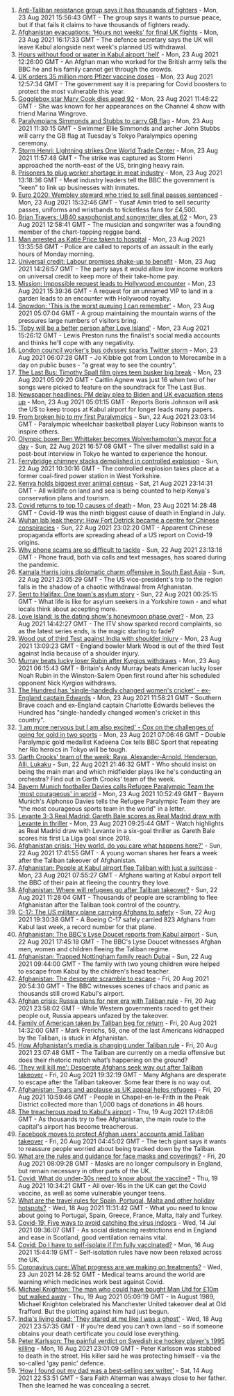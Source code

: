1. [Anti-Taliban resistance group says it has thousands of fighters](https://www.bbc.co.uk/news/world-asia-58239156) - Mon, 23 Aug 2021 15:56:43 GMT - The group says it wants to pursue peace, but if that fails it claims to have thousands of fighters ready.
2. [Afghanistan evacuations: 'Hours not weeks' for final UK flights](https://www.bbc.co.uk/news/uk-58302734) - Mon, 23 Aug 2021 16:17:33 GMT - The defence secretary says the UK will leave Kabul alongside next week's planned US withdrawal.
3. [Hours without food or water in Kabul airport 'hell'](https://www.bbc.co.uk/news/uk-58305040) - Mon, 23 Aug 2021 12:26:00 GMT - An Afghan man who worked for the British army tells the BBC he and his family cannot get through the crowds.
4. [UK orders 35 million more Pfizer vaccine doses](https://www.bbc.co.uk/news/health-58307215) - Mon, 23 Aug 2021 12:57:34 GMT - The government say it is preparing for Covid boosters to protect the most vulnerable this year.
5. [Gogglebox star Mary Cook dies aged 92](https://www.bbc.co.uk/news/entertainment-arts-58305900) - Mon, 23 Aug 2021 11:46:22 GMT - She was known for her appearances on the Channel 4 show with friend Marina Wingrove.
6. [Paralympians Simmonds and Stubbs to carry GB flag](https://www.bbc.co.uk/sport/disability-sport/58303759) - Mon, 23 Aug 2021 11:30:15 GMT - Swimmer Ellie Simmonds and archer John Stubbs will carry the GB flag at Tuesday's Tokyo Paralympics opening ceremony.
7. [Storm Henri: Lightning strikes One World Trade Center](https://www.bbc.co.uk/news/world-us-canada-58304611) - Mon, 23 Aug 2021 11:57:48 GMT - The strike was captured as Storm Henri approached the north-east of the US, bringing heavy rain.
8. [Prisoners to plug worker shortage in meat industry](https://www.bbc.co.uk/news/business-58303679) - Mon, 23 Aug 2021 13:18:36 GMT - Meat industry leaders tell the BBC the government is "keen" to link up businesses with inmates.
9. [Euro 2020: Wembley steward who tried to sell final passes sentenced](https://www.bbc.co.uk/news/uk-england-london-58307554) - Mon, 23 Aug 2021 15:32:46 GMT - Yusaf Amin tried to sell security passes, uniforms and wristbands to ticketless fans for £4,500.
10. [Brian Travers: UB40 saxophonist and songwriter dies at 62](https://www.bbc.co.uk/news/entertainment-arts-58307306) - Mon, 23 Aug 2021 12:58:41 GMT - The musician and songwriter was a founding member of the chart-topping reggae band.
11. [Man arrested as Katie Price taken to hospital](https://www.bbc.co.uk/news/uk-england-essex-58257403) - Mon, 23 Aug 2021 13:35:58 GMT - Police are called to reports of an assault in the early hours of Monday morning.
12. [Universal credit: Labour promises shake-up to benefit](https://www.bbc.co.uk/news/uk-politics-58304242) - Mon, 23 Aug 2021 14:26:57 GMT - The party says it would allow low income workers on universal credit to keep more of their take-home pay.
13. [Mission: Impossible request leads to Hollywood encounter](https://www.bbc.co.uk/news/uk-england-birmingham-58305506) - Mon, 23 Aug 2021 15:39:36 GMT - A request for an unnamed VIP to land in a garden leads to an encounter with Hollywood royalty.
14. [Snowdon: 'This is the worst queuing I can remember'](https://www.bbc.co.uk/news/uk-wales-58284171) - Mon, 23 Aug 2021 05:07:04 GMT - A group maintaining the mountain warns of the pressures large numbers of visitors bring.
15. ['Toby will be a better person after Love Island'](https://www.bbc.co.uk/news/newsbeat-58306928) - Mon, 23 Aug 2021 15:26:12 GMT - Lewis Preston runs the finalist's social media accounts and thinks he'll cope with any negativity.
16. [London council worker's bus odyssey sparks Twitter storm](https://www.bbc.co.uk/news/uk-england-london-58297172) - Mon, 23 Aug 2021 06:07:28 GMT - Jo Kibble got from London to Morecambe in a day on public buses - "a great way to see the country".
17. [The Last Bus: Timothy Spall film gives teen busker big break](https://www.bbc.co.uk/news/uk-scotland-58297986) - Mon, 23 Aug 2021 05:09:20 GMT - Caitlin Agnew was just 16 when two of her songs were picked to feature on the soundtrack for The Last Bus.
18. [Newspaper headlines: PM delay plea to Biden and UK evacuation steps up](https://www.bbc.co.uk/news/blogs-the-papers-58300994) - Mon, 23 Aug 2021 05:01:15 GMT - Reports Boris Johnson will ask the US to keep troops at Kabul airport for longer leads many papers.
19. [From broken hip to my first Paralympics](https://www.bbc.co.uk/news/uk-england-leicestershire-58273615) - Sun, 22 Aug 2021 23:03:14 GMT - Paralympic wheelchair basketball player Lucy Robinson wants to inspire others.
20. [Olympic boxer Ben Whittaker becomes Wolverhampton's mayor for a day](https://www.bbc.co.uk/news/uk-england-birmingham-58299944) - Sun, 22 Aug 2021 16:57:08 GMT - The silver medallist said in a post-bout interview in Tokyo he wanted to experience the honour.
21. [Ferrybridge chimney stacks demolished in controlled explosion](https://www.bbc.co.uk/news/uk-england-leeds-58297602) - Sun, 22 Aug 2021 10:30:16 GMT - The controlled explosion takes place at a former coal-fired power station in West Yorkshire.
22. [Kenya holds biggest ever animal census](https://www.bbc.co.uk/news/world-africa-58281212) - Sat, 21 Aug 2021 23:14:31 GMT - All wildlife on land and sea is being counted to help Kenya's conservation plans and tourism.
23. [Covid returns to top 10 causes of death](https://www.bbc.co.uk/news/58305191) - Mon, 23 Aug 2021 14:28:48 GMT - Covid-19 was the ninth biggest cause of death in England in July.
24. [Wuhan lab leak theory: How Fort Detrick became a centre for Chinese conspiracies](https://www.bbc.co.uk/news/world-us-canada-58273322) - Sun, 22 Aug 2021 23:02:20 GMT - Apparent Chinese propaganda efforts are spreading ahead of a US report on Covid-19 origins.
25. [Why phone scams are so difficult to tackle](https://www.bbc.co.uk/news/business-58254354) - Sun, 22 Aug 2021 23:13:18 GMT - Phone fraud, both via calls and text messages, has soared during the pandemic.
26. [Kamala Harris joins diplomatic charm offensive in South East Asia](https://www.bbc.co.uk/news/world-asia-58277226) - Sun, 22 Aug 2021 23:05:29 GMT - The US vice-president's trip to the region falls in the shadow of a chaotic withdrawal from Afghanistan.
27. [Sent to Halifax: One town's asylum story](https://www.bbc.co.uk/news/uk-politics-58270841) - Sun, 22 Aug 2021 00:25:15 GMT - What life is like for asylum seekers in a Yorkshire town - and what locals think about accepting more.
28. [Love Island: Is the dating show's honeymoon phase over?](https://www.bbc.co.uk/news/entertainment-arts-58270729) - Mon, 23 Aug 2021 14:42:27 GMT - The ITV show sparked record complaints, so as the latest series ends, is the magic starting to fade?
29. [Wood out of third Test against India with shoulder injury](https://www.bbc.co.uk/sport/cricket/58303560) - Mon, 23 Aug 2021 13:09:23 GMT - England bowler Mark Wood is out of the third Test against India because of a shoulder injury.
30. [Murray beats lucky loser Rubin after Kyrgios withdraws](https://www.bbc.co.uk/sport/tennis/58302495) - Mon, 23 Aug 2021 06:15:43 GMT - Britain's Andy Murray beats American lucky loser Noah Rubin in the Winston-Salem Open first round after his scheduled opponent Nick Kyrgios withdraws.
31. [The Hundred has 'single-handedly changed women's cricket' - ex-England captain Edwards](https://www.bbc.co.uk/sport/cricket/58305443) - Mon, 23 Aug 2021 11:58:21 GMT - Southern Brave coach and ex-England captain Charlotte Edwards believes the Hundred has "single-handedly changed women's cricket in this country".
32. ['I am more nervous but I am also excited' - Cox on the challenges of going for gold in two sports](https://www.bbc.co.uk/sport/disability-sport/58256947) - Mon, 23 Aug 2021 07:06:46 GMT - Double Paralympic gold medallist Kadeena Cox tells BBC Sport that repeating her Rio heroics in Tokyo will be tough.
33. [Garth Crooks' team of the week: Raya, Alexander-Arnold, Henderson, Alli, Lukaku](https://www.bbc.co.uk/sport/football/58298530) - Sun, 22 Aug 2021 21:46:32 GMT - Who should insist on being the main man and which midfielder plays like he's conducting an orchestra? Find out in Garth Crooks' team of the week.
34. [Bayern Munich footballer Davies calls Refugee Paralympic Team the 'most courageous' in world](https://www.bbc.co.uk/sport/disability-sport/58302504) - Mon, 23 Aug 2021 10:52:49 GMT - Bayern Munich's Alphonso Davies tells the Refugee Paralympic Team they are "the most courageous sports team in the world" in a letter.
35. [Levante 3-3 Real Madrid: Gareth Bale scores as Real Madrid draw with Levante in thriller](https://www.bbc.co.uk/sport/av/football/58304954) - Mon, 23 Aug 2021 09:25:44 GMT - Watch highlights as Real Madrid draw with Levante in a six-goal thriller as Gareth Bale scores his first La Liga goal since 2019.
36. [Afghanistan crisis: 'Hey world, do you care what happens here?'](https://www.bbc.co.uk/news/world-asia-58297623) - Sun, 22 Aug 2021 17:41:55 GMT - A young woman shares her fears a week after the Taliban takeover of Afghanistan.
37. [Afghanistan: People at Kabul airport flee Taliban with just a suitcase](https://www.bbc.co.uk/news/world-asia-58300386) - Mon, 23 Aug 2021 07:55:27 GMT - Afghans waiting at Kabul airport tell the BBC of their pain at fleeing the country they love.
38. [Afghanistan: Where will refugees go after Taliban takeover?](https://www.bbc.co.uk/news/world-asia-58283177) - Sun, 22 Aug 2021 11:28:04 GMT - Thousands of people are scrambling to flee Afghanistan after the Taliban took control of the country.
39. [C-17: The US military plane carrying Afghans to safety](https://www.bbc.co.uk/news/world-asia-58297899) - Sun, 22 Aug 2021 19:30:38 GMT - A Boeing C-17 safely carried 823 Afghans from Kabul last week, a record number for that plane.
40. [Afghanistan: The BBC's Lyse Doucet reports from Kabul airport](https://www.bbc.co.uk/news/world-asia-58300416) - Sun, 22 Aug 2021 17:45:18 GMT - The BBC's Lyse Doucet witnesses Afghan men, women and children fleeing the Taliban regime.
41. [Afghanistan: Trapped Nottingham family reach Dubai](https://www.bbc.co.uk/news/uk-england-nottinghamshire-58293789) - Sun, 22 Aug 2021 09:44:00 GMT - The family with two young children were helped to escape from Kabul by the children's head teacher.
42. [Afghanistan: The desperate scramble to escape](https://www.bbc.co.uk/news/world-asia-58286000) - Fri, 20 Aug 2021 20:54:30 GMT - The BBC witnesses scenes of chaos and panic as thousands still crowd Kabul's airport.
43. [Afghan crisis: Russia plans for new era with Taliban rule](https://www.bbc.co.uk/news/world-europe-58265934) - Fri, 20 Aug 2021 23:58:02 GMT - While Western governments raced to get their people out, Russia appears unfazed by the takeover.
44. [Family of American taken by Taliban beg for return](https://www.bbc.co.uk/news/world-us-canada-58276062) - Fri, 20 Aug 2021 14:32:00 GMT - Mark Frerichs, 59, one of the last Americans kidnapped by the Taliban, is stuck in Afghanistan.
45. [How Afghanistan's media is changing under Taliban rule](https://www.bbc.co.uk/news/world-asia-58273011) - Fri, 20 Aug 2021 23:07:48 GMT - The Taliban are currently on a media offensive but does their rhetoric match what’s happening on the ground?
46. ['They will kill me': Desperate Afghans seek way out after Taliban takeover](https://www.bbc.co.uk/news/world-asia-58286372) - Fri, 20 Aug 2021 19:32:19 GMT - Many Afghans are desperate to escape after the Taliban takeover. Some fear there is no way out.
47. [Afghanistan: Tears and applause as UK appeal helps refugees](https://www.bbc.co.uk/news/uk-58281203) - Fri, 20 Aug 2021 10:59:46 GMT - People in Chapel-en-le-Frith in the Peak District collected more than 1,000 bags of donations in 48 hours.
48. [The treacherous road to Kabul's airport](https://www.bbc.co.uk/news/world-asia-58271517) - Thu, 19 Aug 2021 17:48:06 GMT - As thousands try to flee Afghanistan, the main route to the capital's airport has become treacherous.
49. [Facebook moves to protect Afghan users' accounts amid Taliban takeover](https://www.bbc.co.uk/news/technology-58277175) - Fri, 20 Aug 2021 04:45:02 GMT - The tech giant says it wants to reassure people worried about being tracked down by the Taliban.
50. [What are the rules and guidance for face masks and coverings?](https://www.bbc.co.uk/news/health-51205344) - Fri, 20 Aug 2021 08:09:28 GMT - Masks are no longer compulsory in England, but remain necessary in other parts of the UK.
51. [Covid: What do under-30s need to know about the vaccine?](https://www.bbc.co.uk/news/health-57273875) - Thu, 19 Aug 2021 10:34:21 GMT - All over-16s in the UK can get the Covid vaccine, as well as some vulnerable younger teens.
52. [What are the travel rules for Spain, Portugal, Malta and other holiday hotspots?](https://www.bbc.co.uk/news/explainers-56997931) - Wed, 18 Aug 2021 11:31:42 GMT - What you need to know about going to Portugal, Spain, Greece, France, Malta, Italy and Turkey.
53. [Covid-19: Five ways to avoid catching the virus indoors](https://www.bbc.co.uk/news/explainers-53917432) - Wed, 14 Jul 2021 09:36:07 GMT - As social distancing restrictions end in England and ease in Scotland, good ventilation remains vital.
54. [Covid: Do I have to self-isolate if I'm fully vaccinated?](https://www.bbc.co.uk/news/explainers-54239922) - Mon, 16 Aug 2021 15:44:19 GMT - Self-isolation rules have now been relaxed across the UK.
55. [Coronavirus cure: What progress are we making on treatments?](https://www.bbc.co.uk/news/health-52354520) - Wed, 23 Jun 2021 14:28:52 GMT - Medical teams around the world are learning which medicines work best against Covid.
56. [Michael Knighton: The man who could have bought Man Utd for £10m but walked away](https://www.bbc.co.uk/sport/football/58233755) - Thu, 19 Aug 2021 05:09:19 GMT - In August 1989, Michael Knighton celebrated his Manchester United takeover deal at Old Trafford. But the plotting against him had just begun.
57. [India's living dead: 'They stared at me like I was a ghost'](https://www.bbc.co.uk/news/stories-58259497) - Wed, 18 Aug 2021 23:57:35 GMT - If you're dead you can't own land - so if someone obtains your death certificate you could lose everything.
58. [Peter Karlsson: The painful verdict on Swedish ice hockey player's 1995 killing](https://www.bbc.co.uk/sport/ice-hockey/58101549) - Mon, 16 Aug 2021 23:01:09 GMT - Peter Karlsson was stabbed to death in the street. His killer said he was protecting himself - via the so-called 'gay panic' defence.
59. ['How I found out my dad was a best-selling sex writer'](https://www.bbc.co.uk/news/stories-58171940) - Sat, 14 Aug 2021 22:53:51 GMT - Sara Faith Alterman was always close to her father. Then she learned he was concealing a secret.

